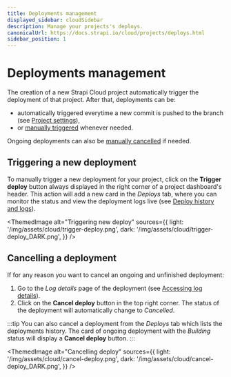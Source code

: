 ```yaml
---
title: Deployments management
displayed_sidebar: cloudSidebar
description: Manage your projects's deploys.
canonicalUrl: https://docs.strapi.io/cloud/projects/deploys.html
sidebar_position: 1
---
```


# Deployments management

The creation of a new Strapi Cloud project automatically trigger the deployment of that project. After that, deployments can be:

- automatically triggered everytime a new commit is pushed to the branch (see [Project settings](/cloud/projects/settings/modifying-github-repository-branch)),
- or [manually triggered](#triggering-a-new-deployment) whenever needed.

Ongoing deployments can also be [manually cancelled](#cancelling-a-deployment) if needed.

## Triggering a new deployment

To manually trigger a new deployment for your project, click on the **Trigger deploy** button always displayed in the right corner of a project dashboard's header. This action will add a new card in the *Deploys* tab, where you can monitor the status and view the deployment logs live (see [Deploy history and logs](/cloud/projects/deploys-history)).

<ThemedImage
  alt="Triggering new deploy"
  sources={{
    light: '/img/assets/cloud/trigger-deploy.png',
    dark: '/img/assets/cloud/trigger-deploy_DARK.png',
  }}
/>

## Cancelling a deployment

If for any reason you want to cancel an ongoing and unfinished deployment:

1. Go to the *Log details* page of the deployment (see [Accessing log details](/cloud/projects/deploys-history#accessing-deployment-details--logs)).
2. Click on the **Cancel deploy** button in the top right corner. The status of the deployment will automatically change to *Cancelled*.

:::tip
You can also cancel a deployment from the *Deploys* tab which lists the deployments history. The card of ongoing deployment with the *Building* status will display a **Cancel deploy** button.
:::

<ThemedImage
  alt="Cancelling deploy"
  sources={{
    light: '/img/assets/cloud/cancel-deploy.png',
    dark: '/img/assets/cloud/cancel-deploy_DARK.png',
  }}
/>